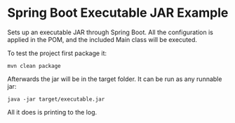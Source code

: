 # Spring Boot Executable JAR Example

Sets up an executable JAR through Spring Boot. All the configuration is applied in the POM, and the included Main class will be executed.

To test the project first package it:

```
mvn clean package
```

Afterwards the jar will be in the target folder. It can be run as any runnable jar:

```
java -jar target/executable.jar
```

All it does is printing to the log.
